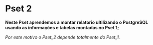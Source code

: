 #  Pset 2


**Neste Pset aprendemos a montar relatorio ultilizando o PostgreSQL usando as informações e tabelas montadas no Pset 1;**


*Por este motivo o Pset_2 depende totalmente do Pset_1.*


